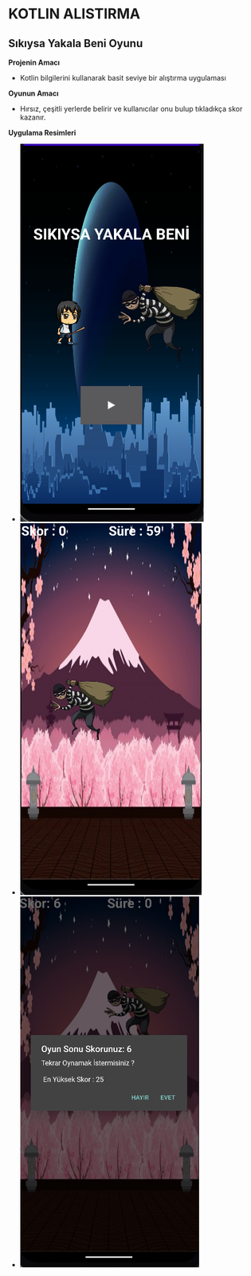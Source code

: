 # KOTLIN ALISTIRMA
## Sıkıysa Yakala Beni Oyunu



**Projenin Amacı** 
 - Kotlin bilgilerini kullanarak basit seviye bir alıştırma uygulaması
  

**Oyunun Amacı** 
 - Hırsız, çeşitli yerlerde belirir ve kullanıcılar onu bulup  tıkladıkça skor kazanır.


**Uygulama Resimleri**
 - ![](img/sk1.png)
 - ![](img/sk2.png)
 - ![](img/sk3.png)
